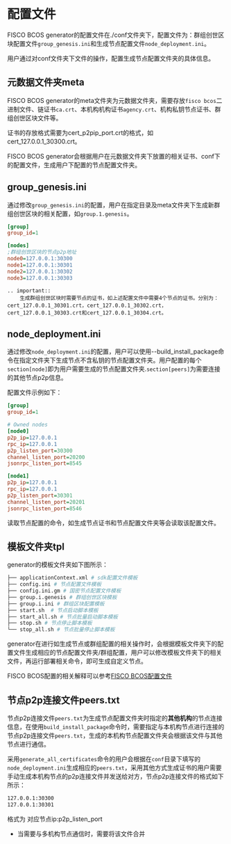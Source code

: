 # 配置文件

FISCO BCOS generator的配置文件在./conf文件夹下，配置文件为：群组创世区块配置文件`group_genesis.ini`和生成节点配置文件`node_deployment.ini`。

用户通过对conf文件夹下文件的操作，配置生成节点配置文件夹的具体信息。

## 元数据文件夹meta

FISCO BCOS generator的meta文件夹为元数据文件夹，需要存放`fisco bcos`二进制文件、链证书`ca.crt`、本机构机构证书`agency.crt`、机构私钥节点证书、群组创世区块文件等。

证书的存放格式需要为cert_p2pip_port.crt的格式，如cert_127.0.0.1_30300.crt。

FISCO BCOS generator会根据用户在元数据文件夹下放置的相关证书、conf下的配置文件，生成用户下配置的节点配置文件夹。

## group_genesis.ini

通过修改`group_genesis.ini`的配置，用户在指定目录及meta文件夹下生成新群组创世区块的相关配置，如`group.1.genesis`。

```ini
[group]
group_id=1

[nodes]
;群组创世区块的节点p2p地址
node0=127.0.0.1:30300
node1=127.0.0.1:30301
node2=127.0.0.1:30302
node3=127.0.0.1:30303
```

```eval_rst
.. important::
    生成群组创世区块时需要节点的证书，如上述配置文件中需要4个节点的证书。分别为：cert_127.0.0.1_30301.crt，cert_127.0.0.1_30302.crt，cert_127.0.0.1_30303.crt和cert_127.0.0.1_30304.crt。
```

## node_deployment.ini

通过修改`node_deployment.ini`的配置，用户可以使用--build_install_package命令在指定文件夹下生成节点不含私钥的节点配置文件夹。用户配置的每个`section[node]`即为用户需要生成的节点配置文件夹.`section[peers]`为需要连接的其他节点p2p信息。

配置文件示例如下：

```ini
[group]
group_id=1

# Owned nodes
[node0]
p2p_ip=127.0.0.1
rpc_ip=127.0.0.1
p2p_listen_port=30300
channel_listen_port=20200
jsonrpc_listen_port=8545

[node1]
p2p_ip=127.0.0.1
rpc_ip=127.0.0.1
p2p_listen_port=30301
channel_listen_port=20201
jsonrpc_listen_port=8546
```

读取节点配置的命令，如生成节点证书和节点配置文件夹等会读取该配置文件。

## 模板文件夹tpl

generator的模板文件夹如下图所示：

```bash
├── applicationContext.xml # sdk配置文件模板
├── config.ini # 节点配置文件模板
├── config.ini.gm # 国密节点配置文件模板
├── group.i.genesis # 群组创世区块模板
├── group.i.ini # 群组区块配置模板
├── start.sh  # 节点启动脚本模板
├── start_all.sh # 节点批量启动脚本模板
├── stop.sh # 节点停止脚本模板
└── stop_all.sh # 节点批量停止脚本模板
```

generator在进行如生成节点或群组配置的相关操作时，会根据模板文件夹下的配置文件生成相应的节点配置文件夹/群组配置，用户可以修改模板文件夹下的相关文件，再运行部署相关命令，即可生成自定义节点。

FISCO BCOS配置的相关解释可以参考[FISCO BCOS配置文件](../manual/configuration.md)

## 节点p2p连接文件peers.txt

节点p2p连接文件`peers.txt`为生成节点配置文件夹时指定的**其他机构**的节点连接信息，在使用`build_install_package`命令时，需要指定与本机构节点进行连接的节点p2p连接文件`peers.txt`，生成的本机构节点配置文件夹会根据该文件与其他节点进行通信。

采用`generate_all_certificates`命令的用户会根据在`conf`目录下填写的`node_deployment.ini`生成相应的`peers.txt`，采用其他方式生成证书的用户需要手动生成本机构节点的p2p连接文件并发送给对方，节点p2p连接文件的格式如下所示：

```bash
127.0.0.1:30300
127.0.0.1:30301
```

格式为 对应节点ip:p2p_listen_port

- 当需要与多机构节点通信时，需要将该文件合并